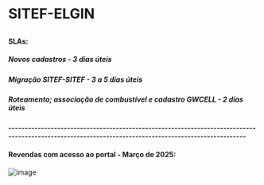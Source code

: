# SITEF-ELGIN

##

#### SLAs:
##### Novos cadastros - 3 dias úteis 
##### Migração SITEF-SITEF - 3 a 5 dias úteis
##### Roteamento; associação de combustível e cadastro GWCELL - 2 dias úteis

#### -----------------------------------------------------------------------------------------------------------------------------------------------------


#### Revendas com acesso ao portal - Março de 2025:

![image](https://github.com/user-attachments/assets/f4ba1934-5af1-4046-99f2-80eb13931c21)






